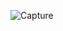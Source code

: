 ![Capture](https://user-images.githubusercontent.com/77837621/211370563-12d7c40c-bdf3-4f21-8352-b9d489084537.PNG)

